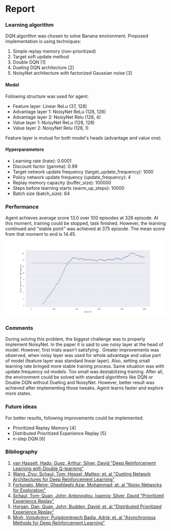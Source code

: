 # Report

### Learning algorithm

DQN algorithm was chosen to solve Banana environment. Proposed implementation is using techniques:
1. Simple replay memory (non-prioritized)
2. Target soft update method
3. Double DQN [1]
4. Dueling DQN architecture [2]
5. NoisyNet architecture with factorized Gaussian noise [3]


#### Model
Following structure was used for agent:
* Feature layer: Linear ReLu (37, 128) 
* Advantage layer 1: NoisyNet ReLu (128, 128)
* Advantage layer 2: NoisyNet Relu (128, 4)
* Value layer 1: NoisyNet ReLu (128, 128)
* Value layer 2: NoisyNet Relu (128, 1)

Feature layer is mutual for both model's heads (advantage and value one).

#### Hyperparameters

* Learning rate (lrate): 0.0001
* Discount factor (gamma): 0.99
* Target network update frequency (target_update_frequency): 1000
* Policy network update frequency (update_frequency): 4
* Replay memory capacity (buffer_size): 100000
* Steps before learning starts (warm_up_steps): 10000
* Batch size (batch_size): 64

### Performance

Agent achieves average score 13.0 over 100 episodes at 326 episode. At this moment, training could 
be stopped, task finished. However, the learning continued and "stable point" was achieved at 375
 episode. The mean score from that moment to end is 14.45. 

![Result](misc/result.png)

### Comments

During solving this problem, the biggest challenge was to properly implement NoisyNet. In the 
paper it is said to use noisy layer at the head of model. However, first trials wasn't satisfying
. Greater improvements was observed, when noisy layer was used for whole advantage and value part
 of model (feature layer was standard linear layer). Also, setting small learning rate 
 bringed more stable training process. Same situation was with update frequency od models. Too 
 small was destabilizing training. After all, the environment could be solved with 
 standard algorithms like DQN or Double DQN without Dueling and NoisyNet. However, better result 
 was achieved after implementing those tweaks. Agent learns faster and explore more states. 

### Future ideas

For better results, following improvements could be implemented:
* Prioritized Replay Memory [4]
* Distributed Prioritized Experience Replay [5]
* n-step DQN [6]

### Bibliography

1. [van Hasselt, Hado; Guez, Arthur; Silver, David "Deep Reinforcement Learning with Double Q-learning"](https://arxiv.org/pdf/1509.06461.pdf)
2. [Wang, Ziyu; Schaul, Tom; Hessel, Matteo; et. al "Dueling Network Architectures for Deep Reinforcement Learning"](https://arxiv.org/pdf/1511.06581.pdf)
3. [Fortunato, Meire; Gheshlaghi Azar, Mohammad; et. al "Noisy Networks for Exploration"](https://arxiv.org/pdf/1706.10295.pdf)
4. [Schaul, Tom; Quan, John; Antonoglou, Ioannis; Silver, David "Prioritized Experience Replay"](https://arxiv.org/pdf/1511.05952.pdf)
5. [Horgan, Dan; Quan, John; Budden, David; et. al "Distributed Prioritized Experience Replay"](https://arxiv.org/pdf/1803.00933.pdf)
6. [Mnih, Volodymyr; Puigdomènech Badia, Adrià; et. al "Asynchronous Methods for Deep Reinforcement Learning"](https://arxiv.org/pdf/1602.01783.pdf)
